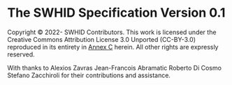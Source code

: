 # The SWHID Specification Version 0.1

Copyright © 2022- SWHID Contributors.
This work is licensed under the Creative Commons Attribution License 3.0 Unported (CC-BY-3.0) reproduced in its entirety in [Annex C](creative-commons-attribution-license-4.0-unported.md) herein. All other rights are expressly reserved.

With thanks to
Alexios Zavras
Jean-Francois Abramatic
Roberto Di Cosmo
Stefano Zacchiroli
for their contributions and assistance.
